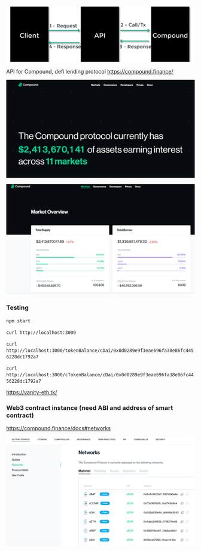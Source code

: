 ![](./screenshots/architecture.png)


API for Compound, defi lending protocol https://compound.finance/

![](./screenshots/compound1.png)

![](./screenshots/compound2.png)



### Testing

`npm start`

`curl http://localhost:3000`

`curl http://localhost:3000/tokenBalance/cDai/0x0d0289e9f3eae696fa38e86fc4456228dc1792a7`

`curl http://localhost:3000/cTokenBalance/cDai/0x0d0289e9f3eae696fa38e86fc4456228dc1792a7`

https://vanity-eth.tk/


### Web3 contract instance (need ABI and address of smart contract)

https://compound.finance/docs#networks 

![](./screenshots/compound_docs.png)
